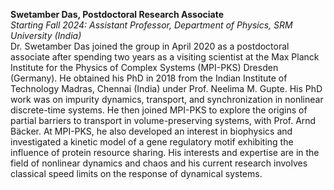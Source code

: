 <b>Swetamber Das, Postdoctoral Research Associate</b><br>
<em>Starting Fall 2024: Assistant Professor, Department of Physics, SRM University (India)</em><br>
Dr. Swetamber Das joined the group in April 2020 as a postdoctoral associate after spending two years as a visiting scientist at the Max Planck Institute for the Physics of Complex Systems (MPI-PKS) Dresden (Germany). He obtained his PhD in 2018 from the Indian Institute of Technology Madras, Chennai (India) under Prof. Neelima M. Gupte. His PhD work was on impurity dynamics, transport, and synchronization in nonlinear discrete-time systems.  He then joined MPI-PKS to explore the origins of partial barriers to transport in volume-preserving systems, with Prof. Arnd Bäcker. At MPI-PKS, he also developed an interest in biophysics and investigated a kinetic model of a gene regulatory motif exhibiting the influence of protein resource sharing.  His interests and expertise are in the field of nonlinear dynamics and chaos and his current research involves classical speed limits on the response of dynamical systems.

